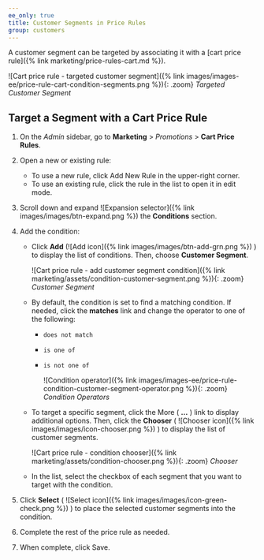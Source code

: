 ```yaml
---
ee_only: true
title: Customer Segments in Price Rules
group: customers
---
```


A customer segment can be targeted by associating it with a [cart price rule]({% link marketing/price-rules-cart.md %}).

![Cart price rule - targeted customer segment]({% link images/images-ee/price-rule-cart-condition-segments.png %}){: .zoom}
_Targeted Customer Segment_

## Target a Segment with a Cart Price Rule

1. On the _Admin_ sidebar, go to **Marketing** > _Promotions_ > **Cart Price Rules**.

1. Open a new or existing rule:

   - To use a new rule, click <span class="btn">Add New Rule</span> in the upper-right corner.
   - To use an existing rule, click the rule in the list to open it in edit mode.

1. Scroll down and expand ![Expansion selector]({% link images/images/btn-expand.png %}) the **Conditions** section.

1. Add the condition:

   - Click **Add** (![Add icon]({% link images/images/btn-add-grn.png %}) ) to display the list of conditions. Then, choose **Customer Segment**.

      ![Cart price rule - add customer segment condition]({% link marketing/assets/condition-customer-segment.png %}){: .zoom}
      _Customer Segment_

   - By default, the condition is set to find a matching condition. If needed, click the **matches** link and change the operator to one of the following:

      - `does not match`
      - `is one of`
      - `is not one of`

        ![Condition operator]({% link images/images-ee/price-rule-condition-customer-segment-operator.png %}){: .zoom}
        _Condition Operators_

   - To target a specific segment, click the More ( **…** ) link to display additional options. Then, click the **Chooser** ( ![Chooser icon]({% link images/images/icon-chooser.png %}) ) to display the list of customer segments.

      ![Cart price rule - condition chooser]({% link marketing/assets/condition-chooser.png %}){: .zoom}
      _Chooser_

   - In the list, select the checkbox of each segment that you want to target with the condition.

1. Click **Select** ( ![Select icon]({% link images/images/icon-green-check.png %}) ) to place the selected customer segments into the condition.

1. Complete the rest of the price rule as needed.

1. When complete, click <span class="btn">Save</span>.
